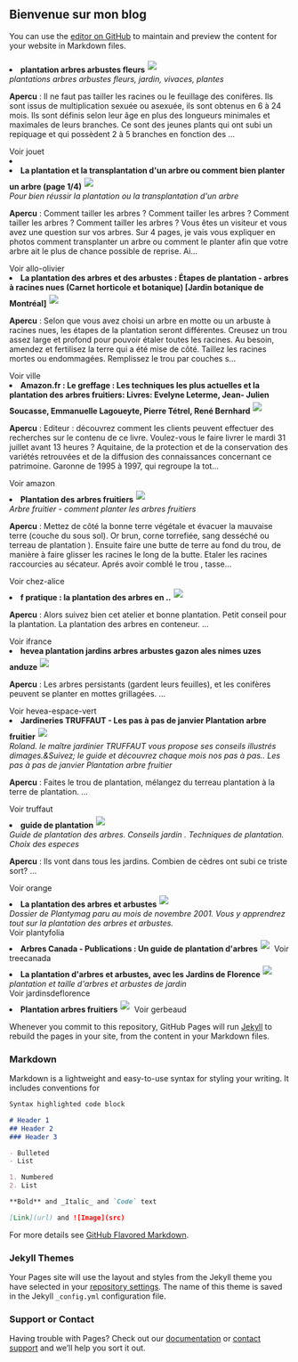 ## Bienvenue sur mon blog
You can use the [editor on GitHub](https://github.com/RobertDujardin/website/edit/master/index.md) to maintain and preview the content for your website in Markdown files.

<li><strong>plantation arbres arbustes fleurs</strong><img src="https://web.archive.org/web/20080703160854im_/http://www.loisirs-jardinage.net/shot/webshots_m/23008.jpg" border="0" hspace="5" vspace="5" class="with"><br><em>plantations arbres arbustes fleurs, jardin, vivaces, plantes</em><p><b>Apercu</b> : Il ne faut pas tailler les racines ou le feuillage des conifères.
Ils
sont issus de multiplication sexuée ou asexuée, ils sont obtenus en 6 à 24
mois.
Ils sont définis selon leur âge en plus des longueurs minimales et
maximales de leurs branches.
Ce
sont des jeunes plants qui ont subi un repiquage et qui possèdent 2 à 5
branches en fonction des ...</p> Voir jouet</li><li><strong><br></strong></li><li><strong>La plantation et la transplantation d'un arbre ou comment bien planter un arbre (page 1/4)</strong><img src="https://web.archive.org/web/20080703160854im_/http://www.loisirs-jardinage.net/shot/webshots_m/48004.jpg" border="0" hspace="5" vspace="5" class="with"><br><em>Pour bien réussir la plantation ou la transplantation d'un arbre</em><p><b>Apercu</b> : Comment tailler les arbres ?
Comment tailler les arbres ?
Comment tailler les arbres ?
Comment tailler les arbres ?
Vous êtes un visiteur et vous avez une question sur vos arbres.
Sur 4 pages, je vais vous expliquer en photos comment transplanter un arbre ou comment le planter afin que votre arbre ait le plus de chance possible de reprise.
Ai...</p> Voir allo-olivier</li><li><strong>La plantation des arbres et des arbustes : Étapes de plantation -  arbres à racines nues (Carnet horticole et botanique) [Jardin botanique de Montréal]</strong><img src="https://web.archive.org/web/20080703160854im_/http://www.loisirs-jardinage.net/shot/webshots_m/23259.jpg" border="0" hspace="5" vspace="5" class="with"><p><b>Apercu</b> : Selon que vous avez choisi un arbre en motte ou un arbuste à racines nues, 
les étapes de la plantation seront différentes.
Creusez un trou assez large et profond pour pouvoir étaler toutes les racines.
Au besoin, 
amendez et fertilisez la terre qui a été mise de côté.
Taillez 
les racines mortes ou endommagées.
Remplissez le trou par couches s...</p> Voir ville</li><li><strong>Amazon.fr : Le greffage : Les techniques les plus actuelles et la plantation des arbres fruitiers: Livres: Evelyne Leterme, Jean- Julien Soucasse, Emmanuelle Lagoueyte, Pierre Tétrel, René Bernhard</strong><img src="https://web.archive.org/web/20080703160854im_/http://www.loisirs-jardinage.net/shot/webshots_m/38.jpg" border="0" hspace="5" vspace="5" class="with"><p><b>Apercu</b> : Editeur : découvrez comment les clients peuvent effectuer des recherches sur le contenu de ce livre.
Voulez-vous le faire livrer le mardi 31 juillet avant 13 heures ?
Aquitaine, de la protection et de la conservation des variétés retrouvées et de la diffusion des connaissances concernant ce patrimoine.
Garonne de 1995 à 1997, qui regroupe la tot...</p> Voir amazon</li><li><strong>Plantation des arbres fruitiers</strong><img src="https://web.archive.org/web/20080703160854im_/http://www.loisirs-jardinage.net/shot/webshots_m/23412.jpg" border="0" hspace="5" vspace="5" class="with"><br><em>Arbre fruitier -  comment planter les arbres fruitiers</em><p><b>Apercu</b> : Mettez de côté la bonne terre végétale et évacuer la mauvaise terre (couche du sous sol).
Or brun, corne torrefiée, sang desséché ou terreau de plantation ).
Ensuite faire une butte de terre au fond du trou, de manière à faire glisser les racines le long de la butte.
Etaler les racines raccourcies au sécateur.
Aprés avoir comblé le trou , tasse...</p> Voir chez-alice</li><li><strong>f pratique : la plantation des arbres en ..</strong><img src="https://web.archive.org/web/20080703160854im_/http://www.loisirs-jardinage.net/shot/webshots_m/48003.jpg" border="0" hspace="5" vspace="5" class="with"><p><b>Apercu</b> : Alors suivez bien cet atelier et bonne plantation.
Petit conseil pour la plantation.
La plantation des arbres en conteneur.
...</p> Voir ifrance</li><li><strong>hevea plantation jardins arbres arbustes gazon ales nimes uzes anduze</strong><img src="https://web.archive.org/web/20080703160854im_/http://www.loisirs-jardinage.net/shot/webshots_m/47998.jpg" border="0" hspace="5" vspace="5" class="with"><p><b>Apercu</b> : Les arbres persistants (gardent leurs feuilles), et les conifères peuvent se planter en mottes grillagées.
...</p> Voir hevea-espace-vert</li><li><strong>Jardineries TRUFFAUT -  Les pas à pas de janvier Plantation arbre fruitier</strong><img src="https://web.archive.org/web/20080703160854im_/http://www.loisirs-jardinage.net/shot/webshots_m/10743.jpg" border="0" hspace="5" vspace="5" class="with"><br><em>Roland. le maître jardinier TRUFFAUT vous propose ses conseils illustrés dimages.&amp;Suivez; le guide et découvrez chaque mois nos pas à pas.. Les pas à pas de janvier Plantation arbre fruitier</em><p><b>Apercu</b> : Faites le trou de plantation, mélangez du terreau plantation à la terre de plantation.
...</p> Voir truffaut</li><li><strong>guide de plantation</strong><img src="https://web.archive.org/web/20080703160854im_/http://www.loisirs-jardinage.net/shot/webshots_m/117.jpg" border="0" hspace="5" vspace="5" class="with"><br><em>Guide de plantation des arbres. Conseils jardin . Techniques de plantation. Choix des especes</em><p><b>Apercu</b> : Ils vont dans tous les jardins.
Combien de cèdres ont subi ce triste sort?
...</p> Voir orange</li><li><strong>La plantation des arbres et arbustes</strong><img src="https://web.archive.org/web/20080703160854im_/http://www.loisirs-jardinage.net/shot/webshots_m/23177.jpg" border="0" hspace="5" vspace="5" class="with"><br><em>Dossier de Plantymag paru au mois de novembre 2001. Vous y apprendrez tout sur la plantation des arbres et arbustes.</em><br> Voir plantyfolia</li><li><strong>Arbres Canada -  Publications : Un guide de plantation d'arbres</strong><img src="https://web.archive.org/web/20080703160854im_/http://www.loisirs-jardinage.net/shot/webshots_m/48002.jpg" border="0" hspace="5" vspace="5" class="with"> Voir treecanada</li><li><strong>La plantation d'arbres et arbustes,  avec les Jardins de Florence</strong><img src="https://web.archive.org/web/20080703160854im_/http://www.loisirs-jardinage.net/shot/webshots_m/47999.jpg" border="0" hspace="5" vspace="5" class="with"><br><em>plantation et taille d'arbres et arbustes de jardin</em><br> Voir jardinsdeflorence</li><li><strong>Plantation arbres fruitiers</strong><img src="https://web.archive.org/web/20080703160854im_/http://www.loisirs-jardinage.net/shot/webshots_m/23229.jpg" border="0" hspace="5" vspace="5" class="with"> Voir gerbeaud</li>

Whenever you commit to this repository, GitHub Pages will run [Jekyll](https://jekyllrb.com/) to rebuild the pages in your site, from the content in your Markdown files.

### Markdown

Markdown is a lightweight and easy-to-use syntax for styling your writing. It includes conventions for

```markdown
Syntax highlighted code block

# Header 1
## Header 2
### Header 3

- Bulleted
- List

1. Numbered
2. List

**Bold** and _Italic_ and `Code` text

[Link](url) and ![Image](src)
```

For more details see [GitHub Flavored Markdown](https://guides.github.com/features/mastering-markdown/).

### Jekyll Themes

Your Pages site will use the layout and styles from the Jekyll theme you have selected in your [repository settings](https://github.com/RobertDujardin/website/settings). The name of this theme is saved in the Jekyll `_config.yml` configuration file.

### Support or Contact

Having trouble with Pages? Check out our [documentation](https://help.github.com/categories/github-pages-basics/) or [contact support](https://github.com/contact) and we’ll help you sort it out.

